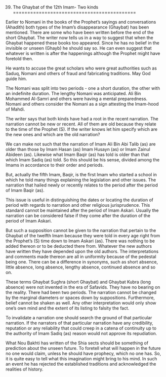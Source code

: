 39. The Ghaybat of the 12th Imam- Two kinds
===========================================

Earlier to Nomani in the books of the Prophet’s sayings and
conversations (Ahadith) both types of the Imam’s disappearance (Ghaybat)
has been mentioned. There are some who have been written before the end
of the short Ghaybat. The writer now tells us in a way to suggest that
when the Ghaybat happened these books too appeared. Since he has no
belief in the invisible or unseen (Ghayb) he should say so. He can even
suggest that whatever is written is after the happenings although the
Prophet might have foretold then.

He wants to accuse the great scholars who were great authorities such as
Saduq, Nomani and others of fraud and fabricating traditions. May God
guide him.

The Nomani was split into two periods - one a short duration, the other
with an indefinite duration. The lengthy Nomani was anticipated. Ali Bin
Mohammed Al-Samri and others were having a mental preparedness. Nomani
and others consider the Nomani as a sign attesting the Imam-hood of
Mahdi.

The writer says that both kinds have had a root in the recent narration.
The narration cannot be new or recent. All of them are old because they
relate to the time of the Prophet (S). If the writer knows let him
specify which are the new ones and which are the old narration?

We can make not such that the narration of Imam Ali Bin Abi Talib (as)
are older than those by Imam Hasan (as) Imam Husayn (as) or Imam Zainul
Abideen (as). Likewise what Imam Baqir (as) has told is older than that
which Imam Sadiq (as) told. So this should be his sense, divided among
the Imams in accordance to their order and periods.

But, actually the fifth Imam, Baqir, is the first Imam who started a
school in which he told many things explaining the legislation and other
issues. The narration that hailed newly or recently relates to the
period after the period of Imam Baqir (as).

This issue is useful in distinguishing the dates or locating the
duration of period with regards to narration and other religious
jurisprudence. This standard cannot be maintained after the period of
Imam Askari. Usually the narration can be considered false if they come
after the duration of the period of Imam Askari.

But such a supposition cannot be given to the narration that pertain to
the Ghaybat of the twelfth Imam because they were told in every age
right from the Prophet’s (S) time down to Imam Askari (as). There was
nothing to be added thereon or to be deducted there from. Whatever the
new authors have written they have depended upon the old authors. The
interpretations and comments made thereon are all in uniformity because
of the pedestal being one. There can be a difference in synonyms, such
as short absence, little absence, long absence, lengthy absence,
continued absence and so on.

These terms Ghaybat Sughra (short Ghaybat) and Ghaybat Kubra (long
absence) were not invented in the era of Safavids. They have no bearing
on the reality. There had been two periods. The narration cannot be
changed by the marginal diameters or spaces down by suppositions.
Furthermore, belief cannot be shaken as well. Any other interpretation
would only show one’s own mind and the extent of its listing to falsity
the fact.

To invalidate a narration one should search the ground of that
particular narration. If the narrators of that particular narration have
any credibility, reputation or any reliability that could creep in a
catena of continuity up to the authority of Imam Sadiq (as) reason would
not approve its repudiation.

What Nou Bakhti has written of the Shia sects should be something of
prediction about the unseen future. To foretell what will happen in the
future no one would claim, unless he should have prophecy, which no one
has. So, it is quite easy to tell what this imagination might bring to
his mind. In such an event he has rejected the established traditions
and acknowledged the realities of history.


